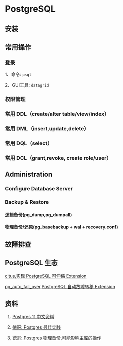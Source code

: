 # PostgreSQL

## 安装

## 常用操作

### 登录

1、命令: `psql`

2、GUI工具: `datagrid`

### 权限管理

### 常用 DDL（create/alter table/view/index）

### 常用 DML（insert,update,delete）

### 常用 DQL（select）

### 常用 DCL（grant,revoke, create role/user）

## Administration

### Configure Database Server

### Backup & Restore

#### 逻辑备份(pg_dump,pg_dumpall)

#### 物理备份/还原(pg_basebackup + wal + recovery.conf)

## 故障排查

## PostgreSQL 生态

[citus,实现 PostgreSQL 可伸缩 Extension](https://github.com/citusdata/citus)

[pg_auto_fail_over,PostgreSQL 自动故障转移 Extension](https://github.com/citusdata/pg_auto_failover)

## 资料

1. [Postgres 11 中文资料](https://www.docs4dev.com/docs/zh/postgre-sql/11.2/reference/bgworker.html)

2. [徳哥: Postgres 最佳实践](https://developer.aliyun.com/article/772132)

3. [徳哥: Postgres 物理备份,可能影响主库的操作](https://github.com/digoal/blog/blob/master/201704/20170410_03.md?spm=a2c6h.12873639.0.0.24574a2e1crTae&file=20170410_03.md)

